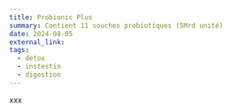 ```yaml
---
title: Probionic Plus
summary: Contient 11 souches probiotiques (5Mrd unité)
date: 2024-08-05
external_link: 
tags:
  - detox
  - instestin
  - digestion
---
```

xxx